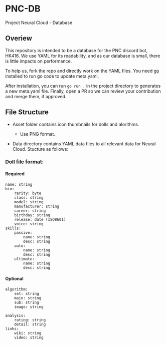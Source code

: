 # PNC-DB
Project Neural Cloud - Database

## Overiew
This repository is intended to be a database for the PNC discord bot, HK416. We use YAML for its readability, and as our database is small, there is little impacts on performance.

To help us, fork the repo and directly work on the YAML files. You need [go](https://go.dev/) installed to run go code to update meta.yaml.

After installation, you can run `go run .` in the project directory to generates a new meta.yaml file. Finally, open a PR so we can review your contribution and merge them, if approved.

## File Structure
- Asset folder contains icon thumbnails for dolls and alorithms.
    - Use PNG format.

- Data directory contains YAML data files to all relevant data for Neural Cloud. Stucture as follows:

### Doll file format:
#### Required
```
name: string
bio:
    rarity: byte
    class: string
    model: string
    manufacturer: string
    career: string
    birthday: string
    release: date (ISO8601)
    voice: string
skills:
    passive:
        name: string
        desc: string
    auto:
        name: string
        desc: string
    ultimate:
        name: string
        desc: string
```
#### Optional
```
algorithm:
    set: string
    main: string
    sub: string
    image: string

analysis:
    rating: string
    detail: string
links:
    wiki: string
    video: string
```
